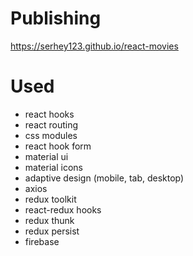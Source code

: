 # Publishing

https://serhey123.github.io/react-movies

# Used

- react hooks
- react routing
- css modules
- react hook form
- material ui
- material icons
- adaptive design (mobile, tab, desktop)
- axios
- redux toolkit
- react-redux hooks
- redux thunk
- redux persist
- firebase 

